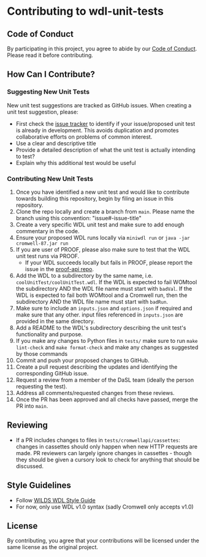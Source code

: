 # Contributing to wdl-unit-tests

## Code of Conduct

By participating in this project, you agree to abide by our [Code of Conduct](CODE_OF_CONDUCT.md). Please read it before contributing.

## How Can I Contribute?

### Suggesting New Unit Tests

New unit test suggestions are tracked as GitHub issues. When creating a unit test suggestion, please:
- First check the [issue tracker](https://github.com/FredHutch/wdl-unit-tests/issues) to identify if your issue/proposed unit test is already in development. This avoids duplication and promotes collaborative efforts on problems of common interest.
- Use a clear and descriptive title
- Provide a detailed description of what the unit test is actually intending to test?
- Explain why this additional test would be useful

### Contributing New Unit Tests

1. Once you have identified a new unit test and would like to contribute towards building this repository, begin by filing an issue in this repository.
2. Clone the repo locally and create a branch from `main`. Please name the branch using this convention: "issue#-issue-title"
3. Create a very specific WDL unit test and make sure to add enough commentary in the code.
4. Ensure your proposed WDL runs locally via `miniwdl run` or `java -jar cromwell-87.jar run`
5. If you are user of PROOF, please also make sure to test that the WDL unit test runs via PROOF.
    - If your WDL succeeds locally but fails in PROOF, please report the issue in the [proof-api repo](https://github.com/FredHutch/proof-api/issues).
6. Add the WDL to a subdirectory by the same name, i.e. `coolUnitTest/coolUnitTest.wdl`. If the WDL is expected to fail WOMtool the subdirectory AND the WDL file name must start with `badVal`. If the WDL is expected to fail both WOMtool and a Cromwell run, then the subdirectory AND the WDL file name must start with `badRun`.
7. Make sure to include an `inputs.json` and `options.json` if required and make sure that any other. input files referenced in `inputs.json` are provided in the same directory.
8. Add a README to the WDL's subdirectory describing the unit test's functionality and purpose.
9. If you make any changes to Python files in `tests/` make sure to run `make lint-check` and `make format-check` and make any changes as suggested by those commands
10. Commit and push your proposed changes to GitHub.
11. Create a pull request describing the updates and identifying the corresponding GitHub issue.
12. Request a review from a member of the DaSL team (ideally the person requesting the test).
13. Address all comments/requested changes from these reviews.
14. Once the PR has been approved and all checks have passed, merge the PR into `main`.

## Reviewing

- If a PR includes changes to files in `tests/cromwellapi/cassettes`: changes in cassettes should only happen when new HTTP requests are made. PR reviewers can largely ignore changes in cassettes - though they should be given a cursory look to check for anything that should be discussed.

## Style Guidelines

- Follow [WILDS WDL Style Guide](https://getwilds.org/guide/wdlconfig.html)
- For now, only use WDL v1.0 syntax (sadly Cromwell only accepts v1.0)

## License

By contributing, you agree that your contributions will be licensed under the same license as the original project.
